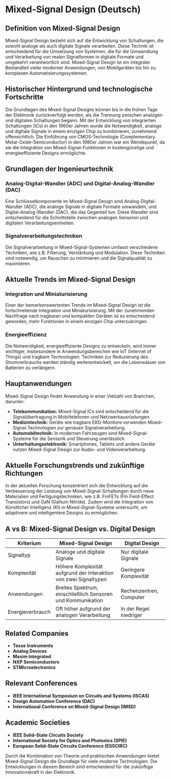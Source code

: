 # Mixed-Signal Design (Deutsch)

## Definition von Mixed-Signal Design

Mixed-Signal Design bezieht sich auf die Entwicklung von Schaltungen, die sowohl analoge als auch digitale Signale verarbeiten. Diese Technik ist entscheidend für die Umsetzung von Systemen, die für die Umwandlung und Verarbeitung von realen Signalformen in digitale Formate und umgekehrt verantwortlich sind. Mixed-Signal Design ist ein integraler Bestandteil vieler moderner Anwendungen, von Mobilgeräten bis hin zu komplexen Automatisierungssystemen.

## Historischer Hintergrund und technologische Fortschritte

Die Grundlagen des Mixed-Signal Designs können bis in die frühen Tage der Elektronik zurückverfolgt werden, als die Trennung zwischen analogen und digitalen Schaltungen begann. Mit der Entwicklung von integrierten Schaltungen (ICs) in den 1960er Jahren wurde die Notwendigkeit, analoge und digitale Signale in einem einzigen Chip zu kombinieren, zunehmend offensichtlich. Die Einführung von CMOS-Technologie (Complementary Metal-Oxide-Semiconductor) in den 1980er Jahren war ein Wendepunkt, da sie die Integration von Mixed-Signal-Funktionen in kostengünstige und energieeffiziente Designs ermöglichte.

## Grundlagen der Ingenieurtechnik

### Analog-Digital-Wandler (ADC) und Digital-Analog-Wandler (DAC)

Eine Schlüsselkomponente im Mixed-Signal Design sind Analog-Digital-Wandler (ADC), die analoge Signale in digitale Formate umwandeln, und Digital-Analog-Wandler (DAC), die das Gegenteil tun. Diese Wandler sind entscheidend für die Schnittstelle zwischen analogen Sensoren und digitalen Verarbeitungseinheiten.

### Signalverarbeitungstechniken

Die Signalverarbeitung in Mixed-Signal-Systemen umfasst verschiedene Techniken, wie z.B. Filterung, Verstärkung und Modulation. Diese Techniken sind notwendig, um Rauschen zu minimieren und die Signalqualität zu maximieren.

## Aktuelle Trends im Mixed-Signal Design

### Integration und Miniaturisierung

Einer der bemerkenswertesten Trends im Mixed-Signal Design ist die fortschreitende Integration und Miniaturisierung. Mit der zunehmenden Nachfrage nach tragbaren und kompakten Geräten ist es entscheidend geworden, mehr Funktionen in einem einzigen Chip unterzubringen.

### Energieeffizienz

Die Notwendigkeit, energieeffiziente Designs zu entwickeln, wird immer wichtiger, insbesondere in Anwendungsbereichen wie IoT (Internet of Things) und tragbare Technologien. Techniken zur Reduzierung des Stromverbrauchs werden ständig weiterentwickelt, um die Lebensdauer von Batterien zu verlängern.

## Hauptanwendungen

Mixed-Signal Design findet Anwendung in einer Vielzahl von Branchen, darunter:

- **Telekommunikation:** Mixed-Signal ICs sind entscheidend für die Signalübertragung in Mobiltelefonen und Netzwerkausrüstungen.
- **Medizintechnik:** Geräte wie tragbare EKG-Monitore verwenden Mixed-Signal-Technologien zur genauen Signalverarbeitung.
- **Automobiltechnik:** In modernen Fahrzeugen sind Mixed-Signal-Systeme für die Sensorik und Steuerung unerlässlich.
- **Unterhaltungselektronik:** Smartphones, Tablets und andere Geräte nutzen Mixed-Signal Design zur Audio- und Videoverarbeitung.

## Aktuelle Forschungstrends und zukünftige Richtungen

In der aktuellen Forschung konzentriert sich die Entwicklung auf die Verbesserung der Leistung von Mixed-Signal-Schaltungen durch neue Materialien und Fertigungstechniken, wie z.B. FinFETs (Fin Field-Effect Transistors) und GaN (Gallium Nitride). Zudem wird die Integration von Künstlicher Intelligenz (KI) in Mixed-Signal-Systeme untersucht, um adaptivere und intelligentere Designs zu ermöglichen.

## A vs B: Mixed-Signal Design vs. Digital Design

| Kriterium                  | Mixed-Signal Design                       | Digital Design                |
|----------------------------|------------------------------------------|-------------------------------|
| Signaltyp                  | Analoge und digitale Signale             | Nur digitale Signale          |
| Komplexität                | Höhere Komplexität aufgrund der Interaktion von zwei Signaltypen | Geringere Komplexität        |
| Anwendungen                | Breites Spektrum, einschließlich Sensoren und Kommunikation | Rechenzentren, Computer       |
| Energieverbrauch            | Oft höher aufgrund der analogen Verarbeitung | In der Regel niedriger       |

## Related Companies

- **Texas Instruments**
- **Analog Devices**
- **Maxim Integrated**
- **NXP Semiconductors**
- **STMicroelectronics**

## Relevant Conferences

- **IEEE International Symposium on Circuits and Systems (ISCAS)**
- **Design Automation Conference (DAC)**
- **International Conference on Mixed-Signal Design (IMSD)**

## Academic Societies

- **IEEE Solid-State Circuits Society**
- **International Society for Optics and Photonics (SPIE)**
- **European Solid-State Circuits Conference (ESSCIRC)**

Durch die Kombination von Theorie und praktischen Anwendungen bietet Mixed-Signal Design die Grundlage für viele moderne Technologien. Die Entwicklungen in diesem Bereich sind entscheidend für die zukünftige Innovationskraft in der Elektronik.